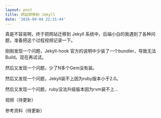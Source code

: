 ```yaml
---
layout: post
title: 网站转换到 Jekyll
date: '2016-09-04 22:15:44'
---
```


真是不容易啊，终于把网站迁移到 Jekyll 系统中，后端小白的我遇到了各种问题，准备把这个过程视频记录一下。

刚刚发现一个问题，Jekyll-hook 官方的说明中少装了一个bundler，导致无法Build。现在再试试。

然后又发现一个问题，少了N多个Gem没有装。

然后又发现一个问题，Jekyll装不上因为ruby版本小于2.0。

然后又发现一个问题，ruby没法升级版本因为rvm装不上...

视频（待更新）

参考资料（待更新）

